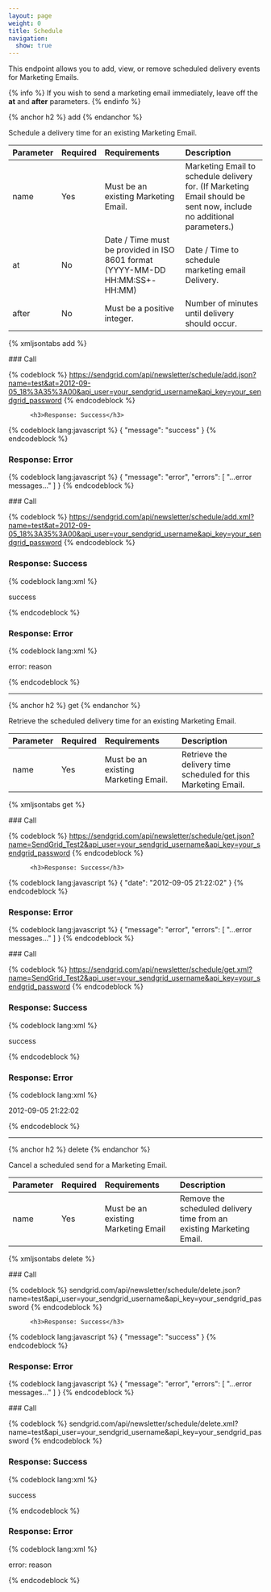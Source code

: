 ```yaml
---
layout: page
weight: 0
title: Schedule
navigation:
  show: true
---
```


This endpoint allows you to add, view, or remove scheduled delivery events for Marketing Emails.


{% info %} If you wish to send a marketing email immediately, leave off the **at** and **after** parameters. {% endinfo %}
 
{% anchor h2 %} add {% endanchor %}


Schedule a delivery time for an existing Marketing Email.

|Parameter|Required|Requirements|Description|
|:--------|:-------|:-----------|:----------|
|name|Yes|Must be an existing Marketing Email.|Marketing Email to schedule delivery for. (If Marketing Email should be sent now, include no additional parameters.)|
|at|No|Date / Time must be provided in ISO 8601 format (YYYY-MM-DD HH:MM:SS+-HH:MM)|Date / Time to schedule marketing email Delivery.|
|after|No|Must be a positive integer.|Number of minutes until delivery should occur.|

{% xmljsontabs add %}

<div markdown="1" class="tab-content">
<div markdown="1" class="tab-pane active" id="add-json">
### Call



{% codeblock %}
https://sendgrid.com/api/newsletter/schedule/add.json?name=test&at=2012-09-05_18%3A35%3A00&api_user=your_sendgrid_username&api_key=your_sendgrid_password
{% endcodeblock %}

          <h3>Response: Success</h3>

{% codeblock lang:javascript %}
{
  "message": "success"
}
{% endcodeblock %}




### Response: Error




{% codeblock lang:javascript %}
{
  "message": "error",
  "errors": [
    "...error messages..."
  ]
}
{% endcodeblock %}




</div>
<div markdown="1" class="tab-pane" id="add-xml">
### Call



{% codeblock %}
https://sendgrid.com/api/newsletter/schedule/add.xml?name=test&at=2012-09-05_18%3A35%3A00&api_user=your_sendgrid_username&api_key=your_sendgrid_password
{% endcodeblock %}
<h3>Response: Success</h3>

{% codeblock lang:xml %}
<?xml version="1.0" encoding="ISO-8859-1"?>

<result>
   <message>success</message>
</result>

{% endcodeblock %}




### Response: Error




{% codeblock lang:xml %}
<?xml version="1.0" encoding="ISO-8859-1"?>

<result>
   <message>error: reason</message>
</result>

{% endcodeblock %}




</div>
</div>

* * * * *


{% anchor h2 %} get {% endanchor %}


Retrieve the scheduled delivery time for an existing Marketing Email.

|Parameter|Required|Requirements|Description|
|:--------|:-------|:-----------|:----------|
|name|Yes|Must be an existing Marketing Email.|Retrieve the delivery time scheduled for this Marketing Email.|

{% xmljsontabs get %}

<div markdown="1" class="tab-content">
<div markdown="1" class="tab-pane active" id="get-json">
### Call



{% codeblock %}
https://sendgrid.com/api/newsletter/schedule/get.json?name=SendGrid_Test2&api_user=your_sendgrid_username&api_key=your_sendgrid_password
{% endcodeblock %}

          <h3>Response: Success</h3>

{% codeblock lang:javascript %}
{
  "date": "2012-09-05 21:22:02"
}
{% endcodeblock %}




### Response: Error




{% codeblock lang:javascript %}
{
  "message": "error",
  "errors": [
    "...error messages..."
  ]
}
{% endcodeblock %}




</div>
<div markdown="1" class="tab-pane" id="get-xml">
### Call



{% codeblock %}
https://sendgrid.com/api/newsletter/schedule/get.xml?name=SendGrid_Test2&api_user=your_sendgrid_username&api_key=your_sendgrid_password
{% endcodeblock %}
<h3>Response: Success</h3>

{% codeblock lang:xml %}
<?xml version="1.0" encoding="ISO-8859-1"?>

<result>
   <message>success</message>
</result>

{% endcodeblock %}




### Response: Error




{% codeblock lang:xml %}
<?xml version="1.0" encoding="ISO-8859-1"?>

<scheduled>
   <date>
    2012-09-05 21:22:02
  </date>
</scheduled>

{% endcodeblock %}




</div>
</div>

* * * * *


{% anchor h2 %} delete {% endanchor %}


Cancel a scheduled send for a Marketing Email.

|Parameter|Required|Requirements|Description|
|:--------|:-------|:-----------|:----------|
|name|Yes|Must be an existing Marketing Email|Remove the scheduled delivery time from an existing Marketing Email.|

{% xmljsontabs delete %}

<div markdown="1" class="tab-content">
<div markdown="1" class="tab-pane active" id="delete-json">
### Call



{% codeblock %}
sendgrid.com/api/newsletter/schedule/delete.json?name=test&api_user=your_sendgrid_username&api_key=your_sendgrid_password
{% endcodeblock %}

          <h3>Response: Success</h3>

{% codeblock lang:javascript %}
{
  "message": "success"
}
{% endcodeblock %}




### Response: Error




{% codeblock lang:javascript %}
{
  "message": "error",
  "errors": [
    "...error messages..."
  ]
}
{% endcodeblock %}




</div>
<div markdown="1" class="tab-pane" id="delete-xml">
### Call



{% codeblock %}
sendgrid.com/api/newsletter/schedule/delete.xml?name=test&api_user=your_sendgrid_username&api_key=your_sendgrid_password
{% endcodeblock %}
<h3>Response: Success</h3>

{% codeblock lang:xml %}
<?xml version="1.0" encoding="ISO-8859-1"?>

<result>
   <message>success</message>
</result>

{% endcodeblock %}




### Response: Error




{% codeblock lang:xml %}
<?xml version="1.0" encoding="ISO-8859-1"?>

<result>
   <message>error: reason</message>
</result>

{% endcodeblock %}




</div>
</div>

